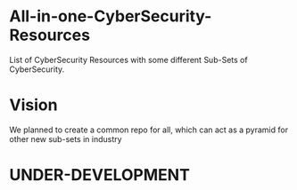 # All-in-one-CyberSecurity-Resources
List of CyberSecurity Resources with some different Sub-Sets of CyberSecurity.

# Vision  
We planned to create a common repo for all, which can act as a pyramid for other new sub-sets in industry

# UNDER-DEVELOPMENT



